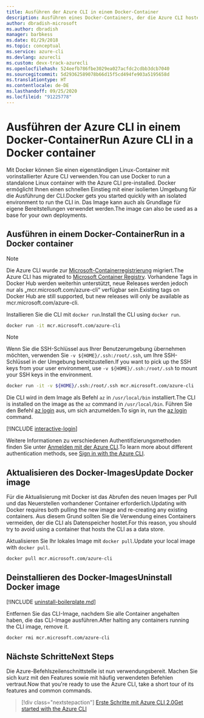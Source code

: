 ```yaml
---
title: Ausführen der Azure CLI in einem Docker-Container
description: Ausführen eines Docker-Containers, der die Azure CLI hostet
author: dbradish-microsoft
ms.author: dbradish
manager: barbkess
ms.date: 01/29/2018
ms.topic: conceptual
ms.service: azure-cli
ms.devlang: azurecli
ms.custom: devx-track-azurecli
ms.openlocfilehash: 524eefb786fbe3029ea027acfdc2cdbb3dcb7040
ms.sourcegitcommit: 5d29362589078b66d15f5cd494fe903a5195658d
ms.translationtype: HT
ms.contentlocale: de-DE
ms.lasthandoff: 09/25/2020
ms.locfileid: "91225778"
---
```

# <a name="run-azure-cli-in-a-docker-container"></a><span data-ttu-id="d889b-103">Ausführen der Azure CLI in einem Docker-Container</span><span class="sxs-lookup"><span data-stu-id="d889b-103">Run Azure CLI in a Docker container</span></span>

<span data-ttu-id="d889b-104">Mit Docker können Sie einen eigenständigen Linux-Container mit vorinstallierter Azure CLI verwenden.</span><span class="sxs-lookup"><span data-stu-id="d889b-104">You can use Docker to run a standalone Linux container with the Azure CLI pre-installed.</span></span> <span data-ttu-id="d889b-105">Docker ermöglicht Ihnen einen schnellen Einstieg mit einer isolierten Umgebung für die Ausführung der CLI.</span><span class="sxs-lookup"><span data-stu-id="d889b-105">Docker gets you started quickly with an isolated environment to run the CLI in.</span></span> <span data-ttu-id="d889b-106">Das Image kann auch als Grundlage für eigene Bereitstellungen verwendet werden.</span><span class="sxs-lookup"><span data-stu-id="d889b-106">The image can also be used as a base for your own deployments.</span></span>

## <a name="run-in-a-docker-container"></a><span data-ttu-id="d889b-107">Ausführen in einem Docker-Container</span><span class="sxs-lookup"><span data-stu-id="d889b-107">Run in a Docker container</span></span>

> [!NOTE]
> <span data-ttu-id="d889b-108">Die Azure CLI wurde zur [Microsoft-Containerregistrierung](https://azure.microsoft.com/services/container-registry) migriert.</span><span class="sxs-lookup"><span data-stu-id="d889b-108">The Azure CLI has migrated to [Microsoft Container Registry](https://azure.microsoft.com/services/container-registry).</span></span> <span data-ttu-id="d889b-109">Vorhandene Tags in Docker Hub werden weiterhin unterstützt, neue Releases werden jedoch nur als „mcr.microsoft.com/azure-cli“ verfügbar sein.</span><span class="sxs-lookup"><span data-stu-id="d889b-109">Existing tags on Docker Hub are still supported, but new releases will only be available as mcr.microsoft.com/azure-cli.</span></span>

<span data-ttu-id="d889b-110">Installieren Sie die CLI mit `docker run`.</span><span class="sxs-lookup"><span data-stu-id="d889b-110">Install the CLI using `docker run`.</span></span>

   ```bash
   docker run -it mcr.microsoft.com/azure-cli
   ```

> [!NOTE]
> <span data-ttu-id="d889b-111">Wenn Sie die SSH-Schlüssel aus Ihrer Benutzerumgebung übernehmen möchten, verwenden Sie `-v ${HOME}/.ssh:/root/.ssh`, um Ihre SSH-Schlüssel in der Umgebung bereitzustellen.</span><span class="sxs-lookup"><span data-stu-id="d889b-111">If you want to pick up the SSH keys from your user environment, use `-v ${HOME}/.ssh:/root/.ssh` to mount your SSH keys in the environment.</span></span>
>
> ```bash
> docker run -it -v ${HOME}/.ssh:/root/.ssh mcr.microsoft.com/azure-cli
> ```

<span data-ttu-id="d889b-112">Die CLI wird in dem Image als Befehl `az` in `/usr/local/bin` installiert.</span><span class="sxs-lookup"><span data-stu-id="d889b-112">The CLI is installed on the image as the `az` command in `/usr/local/bin`.</span></span> <span data-ttu-id="d889b-113">Führen Sie den Befehl [az login](/cli/azure/reference-index#az-login) aus, um sich anzumelden.</span><span class="sxs-lookup"><span data-stu-id="d889b-113">To sign in, run the [az login](/cli/azure/reference-index#az-login) command.</span></span>

[!INCLUDE [interactive-login](includes/interactive-login.md)]

<span data-ttu-id="d889b-114">Weitere Informationen zu verschiedenen Authentifizierungsmethoden finden Sie unter [Anmelden mit der Azure CLI](authenticate-azure-cli.md).</span><span class="sxs-lookup"><span data-stu-id="d889b-114">To learn more about different authentication methods, see [Sign in with the Azure CLI](authenticate-azure-cli.md).</span></span>

## <a name="update-docker-image"></a><span data-ttu-id="d889b-115">Aktualisieren des Docker-Images</span><span class="sxs-lookup"><span data-stu-id="d889b-115">Update Docker image</span></span>

<span data-ttu-id="d889b-116">Für die Aktualisierung mit Docker ist das Abrufen des neuen Images per Pull und das Neuerstellen vorhandener Container erforderlich.</span><span class="sxs-lookup"><span data-stu-id="d889b-116">Updating with Docker requires both pulling the new image and re-creating any existing containers.</span></span> <span data-ttu-id="d889b-117">Aus diesem Grund sollten Sie die Verwendung eines Containers vermeiden, der die CLI als Datenspeicher hostet.</span><span class="sxs-lookup"><span data-stu-id="d889b-117">For this reason, you should try to avoid using a container that hosts the CLI as a data store.</span></span>

<span data-ttu-id="d889b-118">Aktualisieren Sie Ihr lokales Image mit `docker pull`.</span><span class="sxs-lookup"><span data-stu-id="d889b-118">Update your local image with `docker pull`.</span></span>

```bash
docker pull mcr.microsoft.com/azure-cli
```

## <a name="uninstall-docker-image"></a><span data-ttu-id="d889b-119">Deinstallieren des Docker-Images</span><span class="sxs-lookup"><span data-stu-id="d889b-119">Uninstall Docker image</span></span>

[!INCLUDE [uninstall-boilerplate.md](includes/uninstall-boilerplate.md)]

<span data-ttu-id="d889b-120">Entfernen Sie das CLI-Image, nachdem Sie alle Container angehalten haben, die das CLI-Image ausführen.</span><span class="sxs-lookup"><span data-stu-id="d889b-120">After halting any containers running the CLI image, remove it.</span></span>

```bash
docker rmi mcr.microsoft.com/azure-cli
```

## <a name="next-steps"></a><span data-ttu-id="d889b-121">Nächste Schritte</span><span class="sxs-lookup"><span data-stu-id="d889b-121">Next Steps</span></span>

<span data-ttu-id="d889b-122">Die Azure-Befehlszeilenschnittstelle ist nun verwendungsbereit. Machen Sie sich kurz mit den Features sowie mit häufig verwendeten Befehlen vertraut.</span><span class="sxs-lookup"><span data-stu-id="d889b-122">Now that you're ready to use the Azure CLI, take a short tour of its features and common commands.</span></span>

> [!div class="nextstepaction"]
> [<span data-ttu-id="d889b-123">Erste Schritte mit Azure CLI 2.0</span><span class="sxs-lookup"><span data-stu-id="d889b-123">Get started with the Azure CLI</span></span>](get-started-with-azure-cli.md)